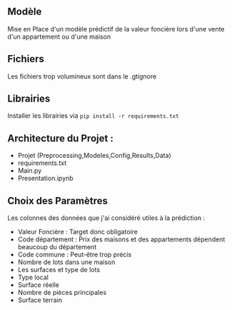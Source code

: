 ## Modèle
Mise en Place d'un modèle prédictif de la valeur foncière lors d'une vente d'un appartement ou d'une maison

## Fichiers 
Les fichiers trop volumineux sont dans le .gtignore

## Librairies
Installer les librairies via `pip install -r requirements.txt`

## Architecture du Projet :

- Projet (Preprocessing,Modeles,Config,Results,Data)
- requirements.txt
- Main.py
- Presentation.ipynb

## Choix des Paramètres
Les colonnes des données que j'ai considéré utiles à la prédiction :

- Valeur Foncière : Target donc obligatoire
- Code département : Prix des maisons et des appartements dépendent beaucoup du département
- Code commune : Peut-être trop précis
- Nombre de lots dans une maison 
- Les surfaces et type de lots
- Type local
- Surface réelle
- Nombre de pièces principales
- Surface terrain